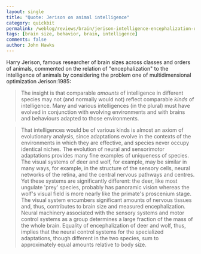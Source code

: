 ```yaml
---
layout: single 
title: "Quote: Jerison on animal intelligence" 
category: quickbit
permalink: /weblog/reviews/brain/jerison-intelligence-encephalization-quote-2012.html
tags: [brain size, behavior, brain, intelligence] 
comments: false 
author: John Hawks 
---
```


Harry Jerison, famous researcher of brain sizes across classes and orders of animals, commented on the relation of "encephalization" to the intelligence of animals by considering the problem one of multidimensional optimization <bib>Jerison:1985</bib>: 

<blockquote>The insight is that comparable <em>amounts</em> of intelligence in different species may not (and normally would not) reflect comparable <em>kinds</em> of intelligence. Many and various intelligences (in the plural) must have evolved in conjunction with evolving environments and with brains and behaviours adapted to those environments. </blockquote>

<blockquote>That intelligences would be of various kinds is almost an axiom of evolutionary analysis, since adaptations evolve in the contexts of the environments in which they are effective, and species never occupy identical niches. The evolution of neural and sensorimotor adaptations provides many fine examples of uniqueness of species. The visual systems of deer and wolf, for example, may be similar in many ways, for example, in the structure of the sensory cells, neural networks of the retina, and the central nervous pathways and centres. Yet these systems are significantly different: the deer, like most ungulate 'prey' species, probably has panoramic vision whereas the wolf's visual field is more nearly like the primate's proscenium stage. The visual system encumbers significant amounts of nervous tissues and, thus, contributes to brain size and measured encephalization. Neural machinery associated with the sensory systems and motor control systems as a group determines a large fraction of the mass of the whole brain. Equality of encephalization of deer and wolf, thus, implies that the neural control systems for the specialized adaptations, though different in the two species, sum to approximately equal amounts relative to body size.</blockquote>

